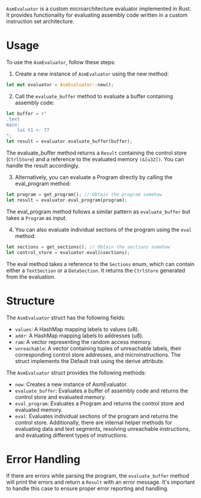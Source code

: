 `AsmEvaluator` is a custom microarchitecture evaluator implemented in Rust.
It provides functionality for evaluating assembly code written in a custom instruction set architecture.

# Usage

To use the `AsmEvaluator`, follow these steps:

1. Create a new instance of `AsmEvaluator` using the new method:

```rust
let mut evaluator = AsmEvaluator::new();
```

2. Call the `evaluate_buffer` method to evaluate a buffer containing assembly code:

```rust
let buffer = r"
.text
main:
    lui t1 <- 77
";
let result = evaluator.evaluate_buffer(buffer);
```

The evaluate_buffer method returns a `Result` containing the control store (`CtrlStore`) and a reference to the evaluated memory `(&[u32])`. You can handle the result accordingly.

3. Alternatively, you can evaluate a Program directly by calling the eval_program method:

```rust
let program = get_program(); // Obtain the program somehow
let result = evaluator.eval_program(program);
```

The eval_program method follows a similar pattern as `evaluate_buffer` but takes a `Program` as input.

4. You can also evaluate individual sections of the program using the `eval` method:

```rust
let sections = get_sections(); // Obtain the sections somehow
let control_store = evaluator.eval(&sections);
```

The eval method takes a reference to the `Sections` enum, which can contain either a `TextSection` or a `DataSection`. It returns the `CtrlStore` generated from the evaluation.

# Structure

The `AsmEvaluator` struct has the following fields:

- `values`: A HashMap mapping labels to values (u8).
- `addr`: A HashMap mapping labels to addresses (u8).
- `ram`: A vector representing the random access memory.
- `unreachable`: A vector containing tuples of unreachable labels, their corresponding control store addresses, and microinstructions.
  The struct implements the Default trait using the derive attribute.

The `AsmEvaluator` struct provides the following methods:

- `new`: Creates a new instance of AsmEvaluator.
- `evaluate_buffer`: Evaluates a buffer of assembly code and returns the control store and evaluated memory.
- `eval_program`: Evaluates a Program and returns the control store and evaluated memory.
- `eval`: Evaluates individual sections of the program and returns the control store.
  Additionally, there are internal helper methods for evaluating data and text segments, resolving unreachable instructions, and evaluating different types of instructions.

# Error Handling

If there are errors while parsing the program, the `evaluate_buffer` method will print the errors and return a `Result` with an error message. It's important to handle this case to ensure proper error reporting and handling.
